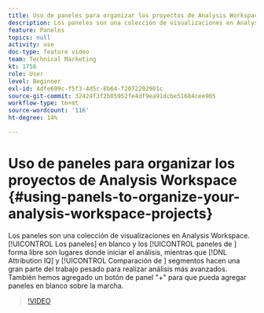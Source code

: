 ```yaml
---
title: Uso de paneles para organizar los proyectos de Analysis Workspace
description: Los paneles son una colección de visualizaciones en Analysis Workspace. Los paneles en blanco y los paneles de forma libre son lugares para comenzar el análisis, mientras que la comparación de Attribution IQ y segmentos es un gran esfuerzo para realizar análisis más avanzados. También hemos agregado un botón de panel "+" para que pueda agregar paneles en blanco sobre la marcha.
feature: Paneles
topics: null
activity: use
doc-type: feature video
team: Technical Marketing
kt: 1756
role: User
level: Beginner
exl-id: 4dfe699c-f5f3-4d5c-8b64-f2072292901c
source-git-commit: 32424f3f2b05952fe4df9ea91dcbe51684cee905
workflow-type: tm+mt
source-wordcount: '116'
ht-degree: 14%

---
```


# Uso de paneles para organizar los proyectos de Analysis Workspace {#using-panels-to-organize-your-analysis-workspace-projects}

Los paneles son una colección de visualizaciones en Analysis Workspace. [!UICONTROL Los paneles]  en blanco y los  [!UICONTROL paneles de ] forma libre son lugares donde iniciar el análisis, mientras que  [!DNL Attribution IQ] y  [!UICONTROL Comparación de ] segmentos hacen una gran parte del trabajo pesado para realizar análisis más avanzados. También hemos agregado un botón de panel &quot;+&quot; para que pueda agregar paneles en blanco sobre la marcha.

>[!VIDEO](https://video.tv.adobe.com/v/23388/?quality=12)
